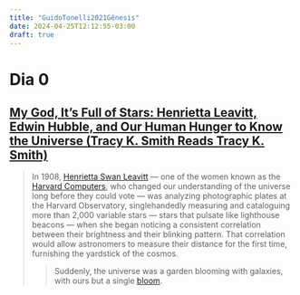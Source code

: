 ```yaml
---
title: "GuidoTonelli2021Gênesis"
date: 2024-04-25T12:12:55-03:00
draft: true
---
```


# Dia 0

## [My God, It’s Full of Stars: Henrietta Leavitt, Edwin Hubble, and Our Human Hunger to Know the Universe (Tracy K. Smith Reads Tracy K. Smith)](https://www.themarginalian.org/2022/02/11/universe-in-verse-animated-hubble/)

> In 1908, [Henrietta Swan Leavitt](https://www.themarginalian.org/2018/04/03/the-habits-of-light-anna-leahy-henrietta-leavitt-ann-hamilton/) — one of the women known as the [Harvard Computers](https://www.themarginalian.org/2016/12/06/the-glass-universe-dava-sobel/), who changed our understanding of the universe long before they could vote — was analyzing photographic plates at the Harvard Observatory, singlehandedly measuring and cataloguing more than 2,000 variable stars — stars that pulsate like lighthouse beacons — when she began noticing a consistent correlation between their brightness and their blinking pattern. That correlation would allow astronomers to measure their distance for the first time, furnishing the yardstick of the cosmos.
>
> > Suddenly, the universe was a garden blooming with galaxies, with ours but a single [bloom](https://www.themarginalian.org/2022/02/04/universe-in-verse-animated-episode-1/).
